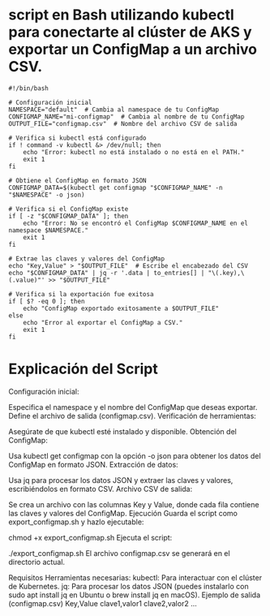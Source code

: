 # script en Bash utilizando kubectl para conectarte al clúster de AKS y exportar un ConfigMap a un archivo CSV.

```
#!/bin/bash

# Configuración inicial
NAMESPACE="default"  # Cambia al namespace de tu ConfigMap
CONFIGMAP_NAME="mi-configmap"  # Cambia al nombre de tu ConfigMap
OUTPUT_FILE="configmap.csv"  # Nombre del archivo CSV de salida

# Verifica si kubectl está configurado
if ! command -v kubectl &> /dev/null; then
    echo "Error: kubectl no está instalado o no está en el PATH."
    exit 1
fi

# Obtiene el ConfigMap en formato JSON
CONFIGMAP_DATA=$(kubectl get configmap "$CONFIGMAP_NAME" -n "$NAMESPACE" -o json)

# Verifica si el ConfigMap existe
if [ -z "$CONFIGMAP_DATA" ]; then
    echo "Error: No se encontró el ConfigMap $CONFIGMAP_NAME en el namespace $NAMESPACE."
    exit 1
fi

# Extrae las claves y valores del ConfigMap
echo "Key,Value" > "$OUTPUT_FILE"  # Escribe el encabezado del CSV
echo "$CONFIGMAP_DATA" | jq -r '.data | to_entries[] | "\(.key),\(.value)"' >> "$OUTPUT_FILE"

# Verifica si la exportación fue exitosa
if [ $? -eq 0 ]; then
    echo "ConfigMap exportado exitosamente a $OUTPUT_FILE"
else
    echo "Error al exportar el ConfigMap a CSV."
    exit 1
fi
```
# Explicación del Script

Configuración inicial:

Especifica el namespace y el nombre del ConfigMap que deseas exportar.
Define el archivo de salida (configmap.csv).
Verificación de herramientas:

Asegúrate de que kubectl esté instalado y disponible.
Obtención del ConfigMap:

Usa kubectl get configmap con la opción -o json para obtener los datos del ConfigMap en formato JSON.
Extracción de datos:

Usa jq para procesar los datos JSON y extraer las claves y valores, escribiéndolos en formato CSV.
Archivo CSV de salida:

Se crea un archivo con las columnas Key y Value, donde cada fila contiene las claves y valores del ConfigMap.
Ejecución
Guarda el script como export_configmap.sh y hazlo ejecutable:

chmod +x export_configmap.sh
Ejecuta el script:

./export_configmap.sh
El archivo configmap.csv se generará en el directorio actual.

Requisitos
Herramientas necesarias:
kubectl: Para interactuar con el clúster de Kubernetes.
jq: Para procesar los datos JSON (puedes instalarlo con sudo apt install jq en Ubuntu o brew install jq en macOS).
Ejemplo de salida (configmap.csv)
Key,Value
clave1,valor1
clave2,valor2
...
